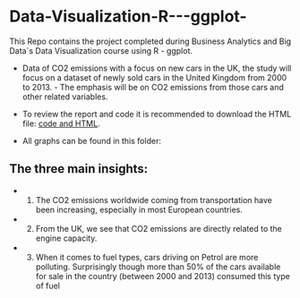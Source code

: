 # Data-Visualization-R---ggplot-
This Repo contains the project completed during Business Analytics and Big Data´s Data Visualization course using R - ggplot.


- Data of CO2 emissions with a focus on new cars in the UK, the study will focus on a dataset of newly sold cars in the United Kingdom from 2000 to 2013. - The emphasis will be on CO2 emissions from those cars and other related variables. 

- To review the report and code it is recommended to download the HTML file: [code and HTML](https://github.com/BegonaFrigolet/Data_Vizualization_-R-_ggplot-/blob/main/Final%20HTML.html).

- All graphs can be found in this folder: 

## The three main insights:

 - 1. The CO2 emissions worldwide coming from transportation have been increasing, especially in most European countries.
 
 
 
 - 2. From the UK, we see that CO2 emissions are directly related to the engine capacity.


- 3. When it comes to fuel types, cars driving on Petrol are more polluting. Surprisingly though more than 50% of the cars available for sale in the country (between 2000 and 2013) consumed this type of fuel
